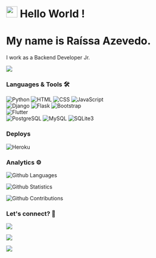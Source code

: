 
<h1><img src="https://emojis.slackmojis.com/emojis/images/1531849430/4246/blob-sunglasses.gif?1531849430" width="30"/> Hello World ! </h1>


# My name is Raíssa Azevedo. 
I work as a Backend Developer Jr.

![](http://estruyf-github.azurewebsites.net/api/VisitorHit?user=Raii-Azevedo&repo=Raii-Azevedo&countColorcountColor)

### Languages & Tools 🛠  
![Python](	https://img.shields.io/badge/Python-14354C?style=for-the-badge&logo=python&logoColor=white)&nbsp;![HTML](https://img.shields.io/badge/HTML5-E34F26?style=for-the-badge&logo=html5&logoColor=white)&nbsp;![CSS](https://img.shields.io/badge/CSS3-1572B6?style=for-the-badge&logo=css3&logoColor=white)&nbsp;![JavaScript](https://img.shields.io/badge/JavaScript-F7DF1E?style=for-the-badge&logo=javascript&logoColor=black)&nbsp;  
![Django](https://img.shields.io/badge/Django-092E20?style=for-the-badge&logo=django&logoColor=white)&nbsp;![Flask](https://img.shields.io/badge/Flask-000000?style=for-the-badge&logo=flask&logoColor=white)&nbsp;![Bootstrap](https://img.shields.io/badge/-Bootstrap-05122A?style=flat&color=orange)&nbsp;  
![Flutter](https://img.shields.io/badge/Flutter-02569B?style=for-the-badge&logo=flutter&logoColor=white)&nbsp;  
![PostgreSQL](https://img.shields.io/badge/PostgreSQL-316192?style=for-the-badge&logo=postgresql&logoColor=white)&nbsp;![MySQL](https://img.shields.io/badge/MySQL-00000F?style=for-the-badge&logo=mysql&logoColor=white)&nbsp;![SQLite3](https://img.shields.io/badge/SQLite-07405E?style=for-the-badge&logo=sqlite&logoColor=white)&nbsp;  

### Deploys
![Heroku](https://img.shields.io/badge/Heroku-430098?style=for-the-badge&logo=heroku&logoColor=white)&nbsp;

### Analytics ⚙️

![Github Languages](https://github-readme-stats.vercel.app/api/top-langs/?username=Raii-Azevedo&layout=compact&count_private=true)

![Github Statistics](https://github-readme-stats.vercel.app/api/?username=Raii-Azevedo&count_private=true&show_icons=true)

![Github Contributions](https://github-readme-streak-stats.herokuapp.com/?user=Raii-Azevedo&hide_border=true)

### Let's connect? 🤝

<p align="center">

<a href="https://www.linkedin.com/in/raissa-azevedo-555893120/"><img src="https://img.shields.io/badge/-LinkedIn-0077B5?style=flat&logo=Linkedin&logoColor=white"/></a>

<a href="https://twitter.com/Raiissa_Azevedo"><img src="https://img.shields.io/badge/-Twitter-%231DA1F2?style=flat&logo=twitter&logoColor=white"/></a>

<a href="https://www.instagram.com/raiissa.azevedo/"><img src="https://img.shields.io/badge/-Instagram-E4405F?style=flat&logo=instagram&logoColor=white"/></a>

</p>
